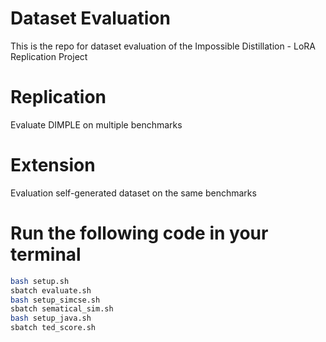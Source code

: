 # Dataset Evaluation

This is the repo for dataset evaluation of the Impossible Distillation - LoRA Replication Project

# Replication

Evaluate DIMPLE on multiple benchmarks

# Extension

Evaluation self-generated dataset on the same benchmarks

# Run the following code in your terminal

```bash
bash setup.sh
sbatch evaluate.sh
bash setup_simcse.sh
sbatch sematical_sim.sh
bash setup_java.sh
sbatch ted_score.sh
```
